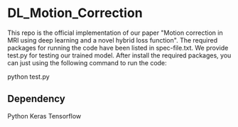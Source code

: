 # DL_Motion_Correction
This repo is the official implementation of our paper "Motion correction in MRI using deep learning and a novel hybrid loss function".
The required packages for running the code have been listed in spec-file.txt.
We provide test.py for testing our trained model.
After install the required packages, you can just using the following command to run the code:

python test.py


## Dependency

Python
Keras
Tensorflow
